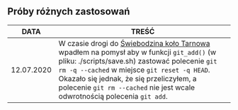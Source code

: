 ## Próby różnych zastosowań


| DATA | TREŚĆ |
| --- | --- |
| 12.07.2020 | W czasie drogi do [Świebodzina koło Tarnowa](https://www.google.pl/maps/dir/Kłodzko/Kłokowa,+114/@50.3057783,17.6884954,8z/data=!3m1!4b1!4m14!4m13!1m5!1m1!1s0x470e17045d250309:0x773057f875141e1e!2m2!1d16.6613941!2d50.4345636!1m5!1m1!1s0x473d9ab6f9dd131d:0x9a1d91c17d425a04!2m2!1d20.9575104!2d49.9534956!3e0) wpadłem na pomysł aby w funkcji `git_add()` (w pliku: ./scripts/save.sh) zastować polecenie `git rm -q --cached` w miejsce `git reset -q HEAD`. Okazało się jednak, że się przeliczyłem, a polecenie `git rm --cached` nie jest wcale odwrotnością polecenia `git add`. |
